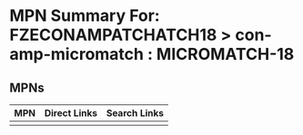 



# MPN Summary For: FZECONAMPATCHATCH18 > con-amp-micromatch : MICROMATCH-18

## MPNs
  

|MPN|Direct Links|Search Links|
| :--- | :--- | :--- |
||||
